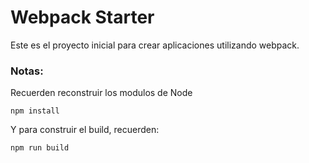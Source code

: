 # Webpack Starter

Este es el proyecto inicial para crear aplicaciones utilizando webpack.

### Notas:
Recuerden reconstruir los modulos de Node
```
npm install
```
Y para construir el build, recuerden:
```
npm run build
```
